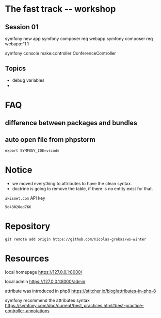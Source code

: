 # The fast track -- workshop

## Session 01

symfony new app
symfony composer req webapp
symfony composer req webapp:^1.1

symfony console make:controller
ConferenceController



## Topics
- debug variables
- 

# FAQ 
## difference between packages and bundles

## auto open file from phpstorm
```
export SYMFONY_IDE=vscode
```



# Notice
- we moved everything to attributes to have the clean syntax.
- doctrine is going to remove the table, if there is no entity exist for that.

`akismet.com` API key 
```
5d43020ed766
```

# Repository
`git remote add origin https://github.com/nicolas-grekas/ws-winter`

# Resources

local homepage
<https://127.0.0.1:8000/>

local admin
<https://127.0.0.1:8000/admin>

attribute was introduced in php8
<https://stitcher.io/blog/attributes-in-php-8>

symfony recommend the attributes syntax
<https://symfony.com/doc/current/best_practices.html#best-practice-controller-annotations>



